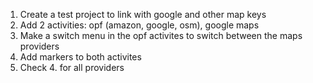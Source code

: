 1. Create a test project to link with google and other map keys
2. Add 2 activities: opf (amazon, google, osm), google maps
3. Make a switch menu in the opf activites to switch between the maps providers 
4. Add markers to both activites
5. Check 4. for all providers
